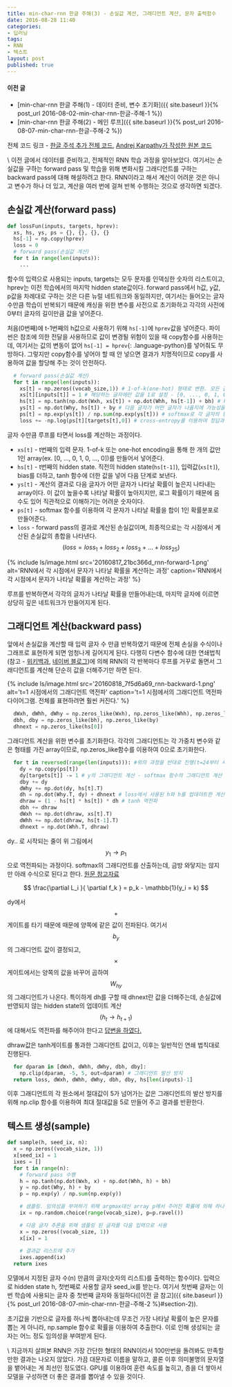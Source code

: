 ```yaml
---
title: min-char-rnn 한글 주해(3) - 손실값 계산, 그래디언트 계산, 문자 출력함수
date: 2016-08-28 11:40
categories:
- 딥러닝
tags:
- RNN
- 텍스트
layout: post
published: true
---
```


#### 이전 글

* [min-char-rnn 한글 주해(1) - 데이터 준비, 변수 초기화]({{ site.baseurl }}{% post_url 2016-08-02-min-char-rnn-한글-주해-1 %})
* [min-char-rnn 한글 주해(2) - 메인 루프]({{ site.baseurl }}{% post_url 2016-08-07-min-char-rnn-한글-주해-2 %})

전체 코드 링크 - [한글 주석 추가 전체 코드](https://gist.github.com/MinjeJeon/8f50693f0a986419ab2dda35753acb1f), [Andrej Karpathy가 작성한 원본 코드](https://gist.github.com/karpathy/d4dee566867f8291f086)

\\
이전 글에서 데이터를 준비하고, 전체적인 RNN 학습 과정을 알아보았다. 여기서는 손실값을 구하는 forward pass 및 학습을 위해 변화시킬 그래디언트를 구하는 backward pass에 대해 해설하려고 한다. RNN이라고 해서 계산이 어려운 것은 아니고 변수가 하나 더 있고, 계산을 여러 번에 걸쳐 반복 수행하는 것으로 생각하면 되겠다.

## 손실값 계산(forward pass)

```python
def lossFun(inputs, targets, hprev):
  xs, hs, ys, ps = {}, {}, {}, {}
  hs[-1] = np.copy(hprev)
  loss = 0
  # forward pass(손실값 계산)
  for t in range(len(inputs)):
    ...
```

함수의 입력으로 사용되는 inputs, targets는 모두 문자를 인덱싱한 숫자의 리스트이고, hprev는 이전 학습에서의 마지막 hidden state값이다. forward pass에서 h값, y값, p값을 차례대로 구하는 것은 다른 뉴럴 네트워크와 동일하지만, 여기서는 들어오는 글자 수만큼 학습이 반복되기 때문에 캐싱을 위한 변수를 사전으로 초기화하고 각각의 사전에 0부터 글자의 길이만큼 값을 넣어준다. 

처음(0번째)에 t-1번째의 h값으로 사용하기 위해 `hs[-1]`에 `hprev`값을 넣어준다. 파이썬은 참조에 의한 전달을 사용하므로 값이 변경될 위험이 있을 때 copy함수를 사용하는데, 여기서는 값의 변동이 없어 `hs[-1] = hprev`{: .language-python}를 넣어줘도 무방하다. 그렇지만 copy함수를 넣어야 할 때 안 넣으면 결과가 치명적이므로 copy를 사용하여 값을 할당해 주는 것이 안전하다.

```python
  # forward pass(손실값 계산)
  for t in range(len(inputs)):
    xs[t] = np.zeros((vocab_size,1)) # 1-of-k(one-hot) 형태로 변환. 모든 값이 0인 array 준비
    xs[t][inputs[t]] = 1 # 해당하는 글자에만 값을 1로 설정 - [0, ..., 0, 1, 0, ..., 0]
    hs[t] = np.tanh(np.dot(Wxh, xs[t]) + np.dot(Whh, hs[t-1]) + bh) # hidden state 업데이트
    ys[t] = np.dot(Why, hs[t]) + by # 다음 글자가 어떤 글자가 나올지에 가능성을 표시한 array(정규화되지 않음)
    ps[t] = np.exp(ys[t]) / np.sum(np.exp(ys[t])) # softmax로 각 글자의 등장 가능성을 확률로 표시
    loss += -np.log(ps[t][targets[t],0]) # cross-entropy를 이용하여 정답과 비교하여 손실값 판정
```

글자 수만큼 루프를 타면서 loss를 계산하는 과정이다.

* `xs[t]` - t번째의 입력 문자. 1-of-k 또는 one-hot encoding을 통해 한 개의 값만 1인 array(ex. [0, ..., 0, 1, 0, ..., 0])를 만들어서 넣어준다.
* `hs[t]` - t번째의 hidden state. 직전의 hidden state(`hs[t-1]`), 입력값(`xs[t]`), bias를 더하고, tanh 함수에 더한 값을 넣어 다음 단계로 보낸다.
* `ys[t]` - 계산의 결과로 다음 글자가 어떤 글자가 나타날 확률이 높은지 나타내는 array이다. 이 값이 높을수록 나타날 확률이 높아지지만, 로그 확률이기 때문에 음수도 있어 직관적으로 이해하기는 어려운 숫자이다.
* `ps[t]` - softmax 함수를 이용하여 각 문자가 나타날 확률을 합이 1인 확률분포로 만들어준다.
* `loss` - forward pass의 결과로 계산된 손실값이며, 최종적으로는 각 시점에서 계산된 손실값의 총합을 나타낸다. $$ \left ( loss = loss_{1} + loss_{2} + loss_{3} + \ldots + loss_{25} \right )$$

{% include ls/image.html
   src='20160817_21bc366d_rnn-forward-1.png'
   alt='RNN에서 각 시점에서 문자가 나타날 확률을 계산하는 과정'
   caption='RNN에서 각 시점에서 문자가 나타날 확률을 계산하는 과정' %}

루프를 반복하면서 각각의 글자가 나타날 확률을 만들어내는데, 마지막 글자에 이르면 상당히 깊은 네트워크가 만들어지게 된다. 

## 그래디언트 계산(backward pass)

앞에서 손실값을 계산할 때 입력 글자 수 만큼 반복하였기 때문에 전체 손실을 수식이나 그래프로 표현하게 되면 엄청나게 길어지게 된다. 다행히 다변수 함수에 대한 연쇄법칙(참고 - [위키백과](https://ko.wikipedia.org/wiki/%EC%97%B0%EC%87%84_%EB%B2%95%EC%B9%99#.EB.8B.A4.EB.B3.80.EC.88.98_.ED.95.A8.EC.88.98.EC.97.90_.EB.8C.80.ED.95.9C_.EC.97.B0.EC.87.84.EB.B2.95.EC.B9.99), [네이버 블로그](http://blog.naver.com/PostView.nhn?blogId=mindo1103&logNo=90103548178))에 의해 RNN의 각 반복마다 루프를 거꾸로 돌면서 그래디언트를 계산해 단순히 값을 더해주기만 하면 된다. 

{% include ls/image.html
   src='20160818_7f5d6a69_rnn-backward-1.png'
   alt='t=1 시점에서의 그래디언트 역전파'
   caption='t=1 시점에서의 그래디언트 역전파 다이어그램. 전체를 표현하려면 훨씬 커진다.' %}

```python
  dWxh, dWhh, dWhy = np.zeros_like(Wxh), np.zeros_like(Whh), np.zeros_like(Why)
  dbh, dby = np.zeros_like(bh), np.zeros_like(by)
  dhnext = np.zeros_like(hs[0])
```

그래디언트 계산을 위한 변수를 초기화한다. 각각의 그래디언트는 각 가중치 변수와 같은 형태를 가진 array이므로, np.zeros_like함수를 이용하여 0으로 초기화한다.

```python
  for t in reversed(range(len(inputs))): #위의 과정을 반대로 진행(t=24부터 시작)
    dy = np.copy(ps[t])
    dy[targets[t]] -= 1 # y의 그래디언트 계산 - softmax 함수의 그래디언트 계산
    dby += dy
    dWhy += np.dot(dy, hs[t].T)
    dh = np.dot(Why.T, dy) + dhnext # loss에서 사용된 h와 h를 업데이트한 계산의 그래디언트 값을 더함
    dhraw = (1 - hs[t] * hs[t]) * dh # tanh 역전파
    dbh += dhraw
    dWxh += np.dot(dhraw, xs[t].T)
    dWhh += np.dot(dhraw, hs[t-1].T)
    dhnext = np.dot(Whh.T, dhraw)
```

dy.. 로 시작되는 줄이 위 그림에서 $$ y_{1} \rightarrow p_{1} $$ 으로 역전파되는 과정이다. softmax의 그래디언트를 산출하는데, 금방 와닿지는 않지만 아래 수식으로 된다고 한다. [원문 참고자료](http://cs231n.github.io/neural-networks-case-study/#grad)

$$ \frac{\partial L_i }{ \partial f_k } = p_k - \mathbb{1}(y_i = k) $$

dy에서 $$+$$게이트를 타기 때문에 때문에 양쪽에 같은 값이 전파된다. 여기서 $$b_y$$의 그래디언트 값이 결정되고, $$\times$$게이트에서는 양쪽의 값을 바꾸어 곱하여 $$W_{hy}$$의 그래디언트가 나온다.
특이하게 dh를 구할 때 dhnext란 값을 더해주는데, 손실값에 반영되지 않는 hidden state의 업데이트 계산$$(h_t \rightarrow h_{t+1})$$에 대해서도 역전파를 해주어야 한다고 [답변을 하였다.](https://gist.github.com/karpathy/d4dee566867f8291f086#gistcomment-1694245)

dhraw값은 tanh게이트를 통과한 그래디언트 값이고, 이후는 일반적인 연쇄 법칙대로 진행된다. 


```python
  for dparam in [dWxh, dWhh, dWhy, dbh, dby]:
    np.clip(dparam, -5, 5, out=dparam) # 그래디언트 발산 방지
  return loss, dWxh, dWhh, dWhy, dbh, dby, hs[len(inputs)-1]
```

이후 그래디언트의 각 원소에서 절대값이 5가 넘어가는 값은 그래디언트의 발산 방지를 위해 np.clip 함수를 이용하여 최대 절대값을 5로 만들어 주고 결과를 반환한다.

## 텍스트 생성(sample)

```python
def sample(h, seed_ix, n):
  x = np.zeros((vocab_size, 1))
  x[seed_ix] = 1
  ixes = []
  for t in range(n):
    # forward pass 수행
    h = np.tanh(np.dot(Wxh, x) + np.dot(Whh, h) + bh)
    y = np.dot(Why, h) + by
    p = np.exp(y) / np.sum(np.exp(y))

    # 샘플링. 임의성을 부여하기 위해 argmax대신 array p에서 주어진 확률에 의해 하나의 문자를 선택
    ix = np.random.choice(range(vocab_size), p=p.ravel())

    # 다음 글자 추론을 위해 샘플링 된 글자를 다음 입력으로 사용 
    x = np.zeros((vocab_size, 1))
    x[ix] = 1
    
    # 결과값 리스트에 추가
    ixes.append(ix)
  return ixes
```

모델에서 지정된 글자 수(n) 만큼의 글자(숫자의 리스트)를 출력하는 함수이다. 입력으로 hidden state h, 첫번째로 사용할 글자 seed_ix를 받는다. 여기서 첫번째 글자는 이번 학습에 사용되는 글자 중 첫번째 글자와 동일하다([이전 글 참고]({{ site.baseurl }}{% post_url 2016-08-07-min-char-rnn-한글-주해-2 %}#section-2)).

초기값을 기반으로 글자를 하나씩 뽑아내는데 무조건 가장 나타날 확률이 높은 문자를 뽑는 게 아니라, np.sample 함수로 확률을 이용하여 추출한다. 이로 인해 생성되는 글자는 어느 정도 임의성을 부여받게 된다.

\\
지금까지 살펴본 RNN은 가장 간단한 형태의 RNN이라서 100만번을 돌려봐도 만족할 만한 결과는 나오지 않았다. 가끔 대문자로 이름을 말하고, 콜론 이후 의미불명의 문자열을 뱉어내는 게 최선인 정도였다. GPU를 이용하여 훈련 속도를 높히고, 층을 더 쌓아서 모델을 구성하면 더 좋은 결과를 뽑아낼 수 있을 것이다.